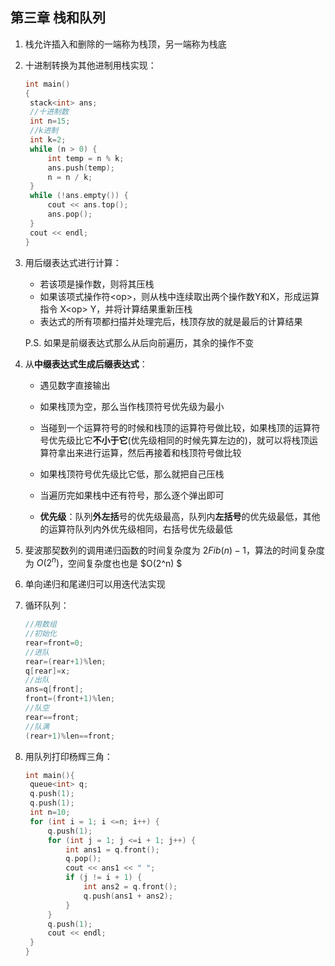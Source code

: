 ## 第三章 栈和队列

1. 栈允许插入和删除的一端称为栈顶，另一端称为栈底

2. 十进制转换为其他进制用栈实现：

   ```c++
   int main()
   {
   	stack<int> ans;
   	//十进制数
   	int n=15;
   	//k进制
   	int k=2;
   	while (n > 0) {
   		int temp = n % k;
   		ans.push(temp);
   		n = n / k;
   	}
   	while (!ans.empty()) {
   		cout << ans.top();
   		ans.pop();
   	}
   	cout << endl;
   }
   ```

3. 用后缀表达式进行计算：

   - 若该项是操作数，则将其压栈
   - 如果该项式操作符<op\>，则从栈中连续取出两个操作数Y和X，形成运算指令 X<op\> Y，并将计算结果重新压栈
   - 表达式的所有项都扫描并处理完后，栈顶存放的就是最后的计算结果

   P.S. 如果是前缀表达式那么从后向前遍历，其余的操作不变

4. 从**中缀表达式生成后缀表达式**：

   - 遇见数字直接输出
   - 如果栈顶为空，那么当作栈顶符号优先级为最小

   - 当碰到一个运算符号的时候和栈顶的运算符号做比较，如果栈顶的运算符号优先级比它**不小于它**(优先级相同的时候先算左边的)，就可以将栈顶运算符拿出来进行运算，然后再接着和栈顶符号做比较
   - 如果栈顶符号优先级比它低，那么就把自己压栈
   - 当遍历完如果栈中还有符号，那么逐个弹出即可
   - **优先级**：队列**外左括**号的优先级最高，队列内**左括号**的优先级最低，其他的运算符队列内外优先级相同，右括号优先级最低

5. 斐波那契数列的调用递归函数的时间复杂度为 $2Fib(n)-1$，算法的时间复杂度为 $O(2^n)$，空间复杂度也也是 $O(2^n) $

6. 单向递归和尾递归可以用迭代法实现

7. 循环队列：

   ```C++
   //用数组
   //初始化
   rear=front=0;
   //进队
   rear=(rear+1)%len;
   q[rear]=x;
   //出队
   ans=q[front];
   front=(front+1)%len;
   //队空
   rear==front;
   //队满
   (rear+1)%len==front;
   ```

8. 用队列打印杨辉三角：

   ```c++
   int main(){
   	queue<int> q;
   	q.push(1);
   	q.push(1);
   	int n=10;
   	for (int i = 1; i <=n; i++) {
   		q.push(1);
   		for (int j = 1; j <=i + 1; j++) {
   			int ans1 = q.front();
   			q.pop();
   			cout << ans1 << " ";
   			if (j != i + 1) {
   				int ans2 = q.front();
   				q.push(ans1 + ans2);
   			}
   		}
   		q.push(1);
   		cout << endl;
   	}
   }
   ```

   





